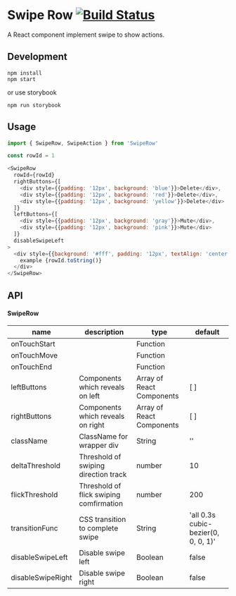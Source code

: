 Swipe Row [![Build Status](https://travis-ci.org/shiminshen/react-swipe-row.svg?branch=master)](https://travis-ci.org/shiminshen/react-swipe-row)
===

A React component implement swipe to show actions.

Development
---

    npm install
    npm start

or use storybook

    npm run storybook


Usage
---

```javascript
import { SwipeRow, SwipeAction } from 'SwipeRow'

const rowId = 1

<SwipeRow
  rowId={rowId}
  rightButtons={[
    <div style={{padding: '12px', background: 'blue'}}>Delete</div>,
    <div style={{padding: '12px', background: 'red'}}>Delete</div>,
    <div style={{padding: '12px', background: 'yellow'}}>Delete</div>
  ]}
  leftButtons={[
    <div style={{padding: '12px', background: 'gray'}}>Mute</div>,
    <div style={{padding: '12px', background: 'pink'}}>Mute</div>
  ]}
  disableSwipeLeft
>
  <div style={{background: '#fff', padding: '12px', textAlign: 'center'}}>
    example {rowId.toString()}
  </div>
</SwipeRow>

```
API
---

#### SwipeRow
| name                   | description            | type    | default |
|------------------------|------------------------|--------- |---------|
|  onTouchStart          |                        | Function |         |
|  onTouchMove           |                        | Function |         |
|  onTouchEnd            |                        | Function |         |
|  leftButtons           | Components which reveals on left  | Array of React Components   | [ ] |
|  rightButtons          | Components which reveals on right | Array of React Components   | [ ] |
|  className             | ClassName for wrapper div  | String   |''       |
|  deltaThreshold        | Threshold of swiping direction track | number | 10       |
|  flickThreshold        | Threshold of flick swiping comfirmation | number | 200      |
|  transitionFunc        | CSS transition to complete swipe | String | 'all 0.3s cubic-bezier(0, 0, 0, 1)' |
|  disableSwipeLeft      | Disable swipe left     | Boolean  | false |
|  disableSwipeRight     | Disable swipe right    | Boolean  | false |

